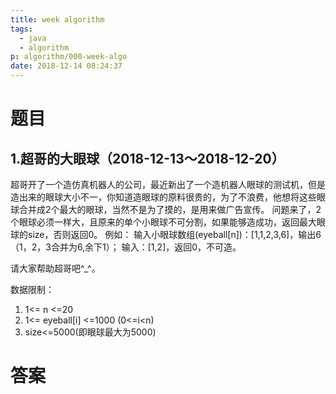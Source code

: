 ```yaml
---
title: week algorithm
tags:
  - java
  - algorithm
p: algorithm/000-week-algo
date: 2018-12-14 08:24:37
---
```


# 题目

## 1.超哥的大眼球（2018-12-13～2018-12-20）
超哥开了一个造仿真机器人的公司，最近新出了一个造机器人眼球的测试机，但是造出来的眼球大小不一，你知道造眼球的原料很贵的，为了不浪费，他想将这些眼球合并成2个最大的眼球，当然不是为了摸的，是用来做广告宣传。
问题来了，2个眼球必须一样大，且原来的单个小眼球不可分割，如果能够造成功，返回最大眼球的size，否则返回0。
例如：
输入小眼球数组(eyeball[n])：[1,1,2,3,6]，输出6（1，2，3合并为6,余下1）；
输入：[1,2]，返回0，不可造。

请大家帮助超哥吧^_^。

数据限制：
1. 1<= n <=20
2. 1<= eyeball[i] <=1000 (0<=i<n)
3. size<=5000(即眼球最大为5000)


# 答案

